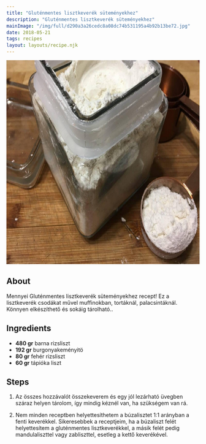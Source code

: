 ```yaml
---
title: "Gluténmentes lisztkeverék süteményekhez"
description: "Gluténmentes lisztkeverék süteményekhez"
mainImage: "/img/full/d290a3a26cedc8a08dc74b531195a4b92b13be72.jpg"
date: 2018-05-21
tags: recipes
layout: layouts/recipe.njk
---
```

                        
<p align="center"><a href="https://cookpad.com/hu/receptek/4974971-glutenmentes-lisztkeverek-sutemenyekhez" rel="Recipe source page"><img width="751" height="532" src="/img/full/d290a3a26cedc8a08dc74b531195a4b92b13be72.jpg"/></a></p>

## About
Mennyei Gluténmentes lisztkeverék süteményekhez recept! Ez a lisztkeverék csodákat művel muffinokban, tortáknál, palacsintáknál. Könnyen elkészíthető és sokáig tárolható..

>  

## Ingredients
* **480 gr** barna rizsliszt
* **192 gr** burgonyakeményitö
* **80 gr** fehér rizsliszt
* **60 gr** tápióka liszt

## Steps

1. Az összes hozzávalót összekeverem és egy jól lezárható üvegben száraz helyen tárolom, így mindig kéznél van, ha szükségem van rá.
 
    <div style="clear: both"/>

2. Nem minden receptben helyettesíthetem a búzalisztet 1:1 arányban a fenti keverékkel. Sikeresebbek a receptjeim, ha a búzaliszt felét helyettesítem a gluténmentes lisztkeverékkel, a másik felét pedig mandulaliszttel vagy zabliszttel, esetleg a kettő keverékével.
 
    <div style="clear: both"/>

